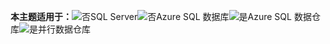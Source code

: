 <Token>**本主题适用于：**![否](media/no.png)SQL Server![否](media/no.png)Azure SQL 数据库![是](media/yes.png)Azure SQL 数据仓库![是](media/yes.png)并行数据仓库</Token>

